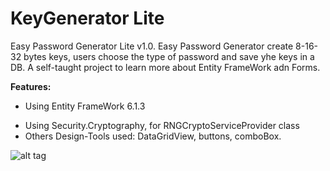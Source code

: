 # KeyGenerator Lite
Easy Password Generator Lite v1.0. 
Easy Password Generator create 8-16-32 bytes keys, users choose the type of password and save yhe keys in a DB.
A self-taught project to learn more about Entity FrameWork adn Forms. 

**Features:**
- Using Entity FrameWork 6.1.3 </p>
- Using Security.Cryptography, for RNGCryptoServiceProvider class
- Others Design-Tools used: DataGridView, buttons, comboBox.

![alt tag](https://raw.github.com/rnieva/Keygenerator/master/captureMainScreen.png)
